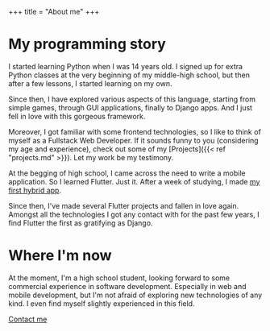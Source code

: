 +++
title = "About me"
+++

# My programming story  
 I started learning Python when I was 14 years old. I signed up for extra Python classes at the very beginning of my middle-high school, but then after a few lessons, I started learning on my own. 
 
 Since then, I have explored various aspects of this language, starting from simple games, through GUI applications, finally to Django apps. And I just fell in love with this gorgeous framework.  
 
 Moreover, I got familiar with some frontend technologies, so I like to think of myself as a Fullstack Web Developer. If it sounds funny to you (considering my age and experience), check out some of my [Projects]({{< ref "projects.md" >}}). Let my work be my testimony.  
 
 At the begging of high school, I came across the need to write a mobile application. So I learned Flutter. Just it. After a week of studying, I made [my first hybrid app](/projects/#bookaseat).  
 
 Since then, I've made several Flutter projects and fallen in love again. Amongst all the technologies I got any contact with for the past few years, I find Flutter the first as gratifying as Django.  
 
 # Where I'm now
 At the moment, I'm a high school student, looking forward to some commercial experience in software development. Especially in web and mobile development, but I'm not afraid of exploring new technologies of any kind. I even find myself slightly experienced in this field.
  
  
[Contact me](mailto:kontakt@kowalinski.dev)